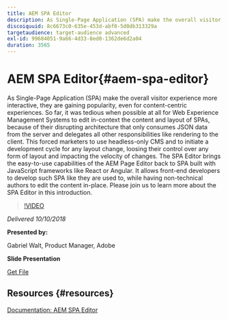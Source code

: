 ```yaml
---
title: AEM SPA Editor
description: As Single-Page Application (SPA) make the overall visitor experience more interactive, they are gaining popularity, even for content-centric experiences. Join us to learn more about the SPA Editor in this introduction.
discoiquuid: 8c6673c0-635e-453d-abf0-5d0db313329a
targetaudience: target-audience advanced
exl-id: 99684051-9a66-4d33-8ed0-1362de6d2a04
duration: 3565
---
```

# AEM SPA Editor{#aem-spa-editor}

As Single-Page Application (SPA) make the overall visitor experience more interactive, they are gaining popularity, even for content-centric experiences. So far, it was tedious when possible at all for Web Experience Management Systems to edit in-context the content and layout of SPAs, because of their disrupting architecture that only consumes JSON data from the server and delegates all other responsibilities like rendering to the client. This forced marketers to use headless-only CMS and to initiate a development cycle for any layout change, loosing their control over any form of layout and impacting the velocity of changes. The SPA Editor brings the easy-to-use capabilities of the AEM Page Editor back to SPA built with JavaScript frameworks like React or Angular. It allows front-end developers to develop such SPA like they are used to, while having non-technical authors to edit the content in-place. Please join us to learn more about the SPA Editor in this introduction. 

>[!VIDEO](https://video.tv.adobe.com/v/24720/?quality=9)

*Delivered 10/10/2018*

**Presented by:**

Gabriel Walt, Product Manager, Adobe

**Slide Presentation**

[Get File](assets/aem-spa-editor.pdf)

## Resources {#resources}

[Documentation: AEM SPA Editor](https://experienceleague.adobe.com/docs/experience-manager-64/developing/headless/spas/spa-overview.html)

<!--
[Get back to the Overview](https://helpx.adobe.com/experience-manager/kt/eseminars/gems/aem-index.html)
-->
